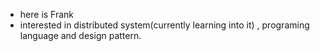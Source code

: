 - here is Frank 
- interested in distributed system(currently learning into it) , programing language and design pattern.


 

<!---
tukjax/tukjax is a ✨ special ✨ repository because its `README.md` (this file) appears on your GitHub profile.
You can click the Preview link to take a look at your changes.
--->
